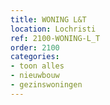 ```yaml
---
title: WONING L&T
location: Lochristi
ref: 2100-WONING-L_T
order: 2100
categories:
- toon alles
- nieuwbouw
- gezinswoningen
---
```

